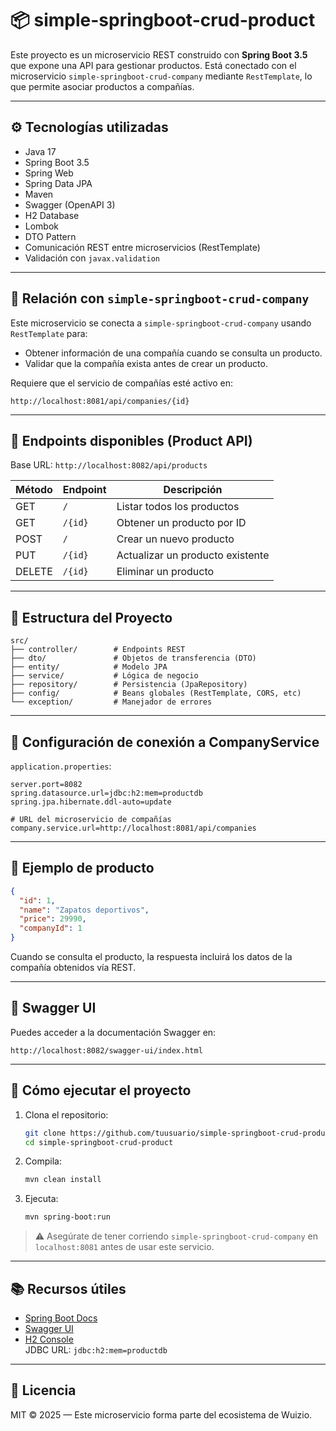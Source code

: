 # 📦 simple-springboot-crud-product

Este proyecto es un microservicio REST construido con **Spring Boot 3.5** que expone una API para gestionar productos. Está conectado con el microservicio `simple-springboot-crud-company` mediante `RestTemplate`, lo que permite asociar productos a compañías.

---

## ⚙️ Tecnologías utilizadas

- Java 17
- Spring Boot 3.5
- Spring Web
- Spring Data JPA
- Maven
- Swagger (OpenAPI 3)
- H2 Database
- Lombok
- DTO Pattern
- Comunicación REST entre microservicios (RestTemplate)
- Validación con `javax.validation`

---

## 🔗 Relación con `simple-springboot-crud-company`

Este microservicio se conecta a `simple-springboot-crud-company` usando `RestTemplate` para:
- Obtener información de una compañía cuando se consulta un producto.
- Validar que la compañía exista antes de crear un producto.

Requiere que el servicio de compañías esté activo en:  
```
http://localhost:8081/api/companies/{id}
```

---

## 🚀 Endpoints disponibles (Product API)

Base URL: `http://localhost:8082/api/products`

| Método | Endpoint              | Descripción                      |
|--------|-----------------------|----------------------------------|
| GET    | `/`                   | Listar todos los productos       |
| GET    | `/{id}`               | Obtener un producto por ID       |
| POST   | `/`                   | Crear un nuevo producto          |
| PUT    | `/{id}`               | Actualizar un producto existente |
| DELETE | `/{id}`               | Eliminar un producto             |

---

## 📁 Estructura del Proyecto

```
src/
├── controller/        # Endpoints REST
├── dto/               # Objetos de transferencia (DTO)
├── entity/            # Modelo JPA
├── service/           # Lógica de negocio
├── repository/        # Persistencia (JpaRepository)
├── config/            # Beans globales (RestTemplate, CORS, etc)
└── exception/         # Manejador de errores
```

---

## 🔧 Configuración de conexión a CompanyService

`application.properties`:

```properties
server.port=8082
spring.datasource.url=jdbc:h2:mem=productdb
spring.jpa.hibernate.ddl-auto=update

# URL del microservicio de compañías
company.service.url=http://localhost:8081/api/companies
```

---

## 📄 Ejemplo de producto

```json
{
  "id": 1,
  "name": "Zapatos deportivos",
  "price": 29990,
  "companyId": 1
}
```

Cuando se consulta el producto, la respuesta incluirá los datos de la compañía obtenidos vía REST.

---

## 🧪 Swagger UI

Puedes acceder a la documentación Swagger en:

```
http://localhost:8082/swagger-ui/index.html
```

---

## 🧪 Cómo ejecutar el proyecto

1. Clona el repositorio:
   ```bash
   git clone https://github.com/tuusuario/simple-springboot-crud-product.git
   cd simple-springboot-crud-product
   ```

2. Compila:
   ```bash
   mvn clean install
   ```

3. Ejecuta:
   ```bash
   mvn spring-boot:run
   ```

> ⚠️ Asegúrate de tener corriendo `simple-springboot-crud-company` en `localhost:8081` antes de usar este servicio.

---

## 📚 Recursos útiles

- [Spring Boot Docs](https://docs.spring.io/spring-boot/docs/current/reference/html/)
- [Swagger UI](http://localhost:8082/swagger-ui/index.html)
- [H2 Console](http://localhost:8082/h2-console)  
  JDBC URL: `jdbc:h2:mem=productdb`

---

## 🪪 Licencia

MIT © 2025 — Este microservicio forma parte del ecosistema de Wuizio.
